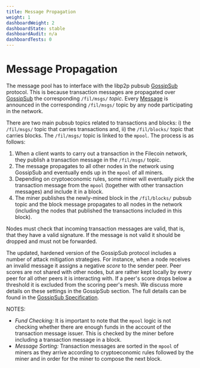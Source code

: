 ```yaml
---
title: Message Propagation
weight: 1
dashboardWeight: 2
dashboardState: stable
dashboardAudit: n/a
dashboardTests: 0
---
```


# Message Propagation

The message pool has to interface with the libp2p pubsub [GossipSub](https://github.com/libp2p/specs/tree/master/pubsub/gossipsub) protocol. This is because transaction messages are propagated over [GossipSub](https://github.com/libp2p/specs/tree/master/pubsub/gossipsub) the corresponding `/fil/msgs/` _topic_. Every [Message](message) is announced in the corresponding `/fil/msgs/` topic by any node participating in the network.

There are two main pubsub topics related to transactions and blocks: i) the `/fil/msgs/` topic that carries transactions and, ii) the `/fil/blocks/` topic that carries blocks. The `/fil/msgs/` topic is linked to the `mpool`. The process is as follows:

1. When a client wants to carry out a transaction in the Filecoin network, they publish a transaction message in the `/fil/msgs/` topic.
2. The message propagates to all other nodes in the network using GossipSub and eventually ends up in the `mpool` of all miners.
3. Depending on cryptoeconomic rules, some miner will eventually pick the transaction message from the `mpool` (together with other transaction messages) and include it in a block.
4. The miner publishes the newly-mined block in the `/fil/blocks/` pubsub topic and the block message propagates to all nodes in the network (including the nodes that published the transactions included in this block).

Nodes must check that incoming transaction messages are valid, that is, that they have a valid signature. If the message is not valid it should be dropped and must not be forwarded.

The updated, hardened version of the GossipSub protocol includes a number of attack mitigation strategies. For instance, when a node receives an invalid message it assigns a negative _score_ to the sender peer. Peer scores are not shared with other nodes, but are rather kept locally by every peer for all other peers it is interacting with. If a peer's score drops below a threshold it is excluded from the scoring peer's mesh. We discuss more details on these settings in the GossipSub section. The full details can be found in the [GossipSub Specification](https://github.com/libp2p/specs/tree/master/pubsub/gossipsub).

NOTES:

- _Fund Checking:_ It is important to note that the `mpool` logic is not checking whether there are enough funds in the account of the transaction message issuer. This is checked by the miner before including a transaction message in a block.
- _Message Sorting:_ Transaction messages are sorted in the `mpool` of miners as they arrive according to cryptoeconomic rules followed by the miner and in order for the miner to compose the next block.
